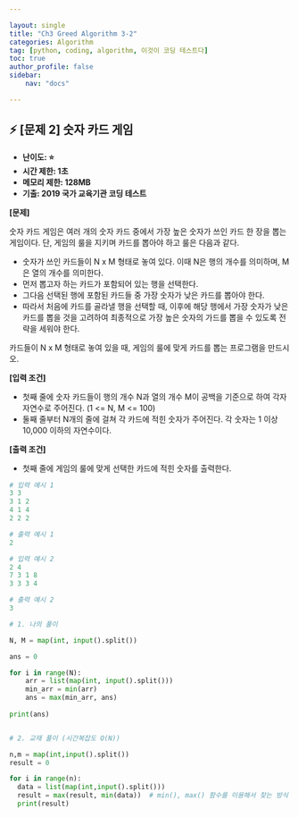 ```yaml
---

layout: single
title: "Ch3 Greed Algorithm 3-2"
categories: Algorithm
tag: [python, coding, algorithm, 이것이 코딩 테스트다]
toc: true
author_profile: false
sidebar:
    nav: "docs"

---
```



## ⚡ [문제 2] 숫자 카드 게임

* **난이도: ⭐**
* **시간 제한: 1초**
* **메모리 제한: 128MB**
* **기출: 2019 국가 교육기관 코딩 테스트**

**[문제]**

숫자 카드 게임은 여러 개의 숫자 카드 중에서 가장 높은 숫자가 쓰인 카드 한 장을 뽑는 게임이다.
단, 게임의 룰을 지키며 카드를 뽑아야 하고 룰은 다음과 같다.

* 숫자가 쓰인 카드들이 N x M 형태로 놓여 있다. 이때 N은 행의 개수를 의미하며, M은 열의 개수를 의미한다.
* 먼저 뽑고자 하는 카드가 포함되어 있는 행을 선택한다.
* 그다음 선택된 행에 포함된 카드들 중 가장 숫자가 낮은 카드를 뽑아야 한다.
* 따라서 처음에 카드를 골라낼 행을 선택할 때, 이후에 해당 행에서 가장 숫자가 낮은 카드를 뽑을 것을 고려하여 최종적으로 가장 높은 숫자의 가드를 뽑을 수 있도록 전략을 세워야 한다.
  
카드들이 N x M 형태로 놓여 있을 때, 게임의 룰에 맞게 카드를 뽑는 프로그램을 만드시오.

**[입력 조건]**

* 첫째 줄에 숫자 카드들이 행의 개수 N과 열의 개수 M이 공백을 기준으로 하여 각자 자연수로 주어진다. (1 <= N, M <= 100)
* 둘째 줄부터 N개의 줄에 걸쳐 각 카드에 적힌 숫자가 주어진다. 각 숫자는 1 이상 10,000 이하의 자연수이다.

**[출력 조건]**

* 첫째 줄에 게임의 룰에 맞게 선택한 카드에 적힌 숫자를 출력한다.
  
```python
# 입력 예시 1
3 3
3 1 2
4 1 4
2 2 2

# 출력 예시 1
2
```
```python
# 입력 예시 2
2 4
7 3 1 8
3 3 3 4

# 출력 예시 2
3
```
```python
# 1. 나의 풀이

N, M = map(int, input().split())

ans = 0

for i in range(N):
    arr = list(map(int, input().split()))
    min_arr = min(arr)
    ans = max(min_arr, ans)
    
print(ans)


# 2. 교재 풀이 (시간복잡도 O(N)) 

n,m = map(int,input().split())
result = 0

for i in range(n):
  data = list(map(int,input().split()))
  result = max(result, min(data))  # min(), max() 함수를 이용해서 찾는 방식
  print(result)

```
